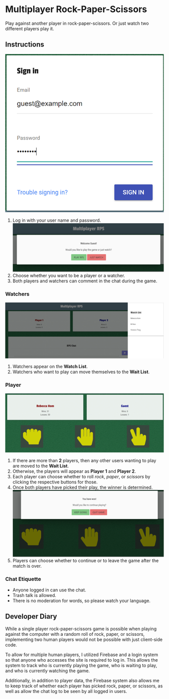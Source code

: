 # Multiplayer Rock-Paper-Scissors

Play against another player in rock-paper-scissors. Or just watch two different players play it.

## Instructions

![RPS login](/assets/images/rps-login.PNG)

1. Log in with your user name and password.
![RPS logged in](/assets/images/rps-logged-in.PNG)
2. Choose whether you want to be a player or a watcher.
3. Both players and watchers can comment in the chat during the game.

### Watchers

![RPS watchers](/assets/images/rps-watch.PNG)

1. Watchers appear on the **Watch List**.
2. Watchers who want to play can move themselves to the **Wait List**.

### Player

![RPS players](/assets/images/rps-players.PNG)

1. If there are more than **2** players, then any other users wanting to play are moved to the **Wait List**.
2. Otherwise, the players will appear as **Player 1** and **Player 2**.
3. Each player can choose whether to roll *rock*, *paper*, or *scissors* by clicking the respective buttons for those.
4. Once both players have picked their play, the winner is determined.
![RPS win](/assets/images/rps-win.PNG)
5. Players can choose whether to continue or to leave the game after the match is over.

### Chat Etiquette

- Anyone logged in can use the chat.
- Trash talk is allowed.
- There is no moderation for words, so please watch your language.

## Developer Diary

While a single player rock-paper-scissors game is possible when playing against the computer with a random roll of rock, paper, or scissors, implementing two human players would not be possible with just client-side code.

To allow for multiple human players, I utilized Firebase and a login system so that anyone who accesses the site is required to log in. This allows the system to track who is currently playing the game, who is waiting to play, and who is currently watching the game.

Additionally, in addition to player data, the Firebase system also allows me to keep track of whether each player has picked rock, paper, or scissors, as well as allow the chat log to be seen by all logged in users.